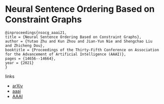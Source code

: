 # Neural Sentence Ordering Based on Constraint Graphs

```
@inproceedings{nsocg_aaai21,
title = {Neural Sentence Ordering Based on Constraint Graphs},
author = {Yutao Zhu and Kun Zhou and Jian-Yun Nie and Shengchao Liu and Zhicheng Dou},
booktitle = {Proceedings of the Thirty-Fifth Conference on Association for the Advancement of Artificial Intelligence (AAAI)},
pages = {14656--14664},
year = {2021}
}
```

links
- [arXiv](https://arxiv.org/abs/2101.11178)
- [aaai](https://www.aaai.org/AAAI21Papers/AAAI-1471.ZhuY.pdf)
- [AAAI](https://ojs.aaai.org/index.php/AAAI/article/view/17722)
